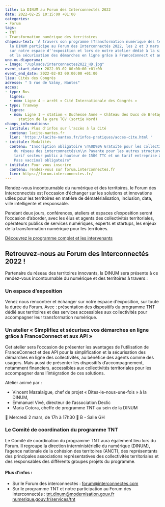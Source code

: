 ```yaml
---
title: La DINUM au Forum des Interconnectés 2022
date: 2022-02-25 10:15:00 +01:00
categories:
- Forum
tags:
- TNT
- Transformation numérique des territoires
chapeau-text: 'À travers son programme [Transformation numérique des territoires (TNT)](/services/tnt/),
  la DINUM participe au Forum des Interconnectés 2022, les 2 et 3 mars à Nantes. Retrouvez-nous
  sur notre espace d''exposition et lors de notre atelier dédié à la simplification
  et la sécurisation des démarches en ligne grâce à FranceConnect et aux API. '
une-ou-diaporama:
- image: "/uploads/interconnectes2022_HD.jpg"
event_start_date: 2022-03-02 00:00:00 +01:00
event_end_date: 2022-02-03 00:00:00 +01:00
lieu: Cités des Congrès
adresse: " 5 rue de Valmy, Nantes"
acces:
- type: Bus
  lignes:
  - nom: Ligne 4 – arrêt « Cité Internationale des Congrès »
- type: Tramway
  lignes:
  - nom: Ligne 1 – station « Duchesse Anne – Château des Ducs de Bretagne », à une
      station de la gare TGV (sortie Nord)
champs_informations:
- intitule: Plus d'infos sur l'accès à la Cité
  contenu: lacite-nantes.fr
  lien: 'https://lacite-nantes.fr/infos-pratiques/acces-cite.html '
- intitule: Modalités
  contenu: "Inscription obligatoire \n%0D%0A Gratuite pour les collectivités membres
    du réseau des interconnectés\n\\n Payante pour les autres structures, avec un
    tarif secteur public à hauteur de 150€ TTC et un tarif entreprise à 200€ TTC\n\\n
    Pass vaccinal obligatoire"
- intitule: Pour vous inscrire
  contenu: rendez-vous sur forum.interconnectes.fr
  lien: https://forum.interconnectes.fr/
---
```


Rendez-vous incontournable du numérique et des territoires, le Forum des Interconnectés est l’occasion d’échanger sur les solutions et innovations utiles pour les territoires en matière de dématérialisation, inclusion, data, ville intelligente et responsable. 

Pendant deux jours, conférences, ateliers et espaces d’exposition seront l’occasion d’aborder, avec les élus et agents des collectivités territoriales, opérateurs publics de services numériques, experts et startups, les enjeux de la transformation numérique pour les territoires. 

<a href="https://forum.interconnectes.fr/programme?utf8=%E2%9C%93&q=">Découvrez le programme complet et les intervenants</a>

## Retrouvez-nous au Forum des Interconnectés 2022 !

Partenaire du réseau des territoires innovants, la DINUM sera présente à ce rendez-vous incontournable du numérique et des territoires à travers : 	

### Un espace d’exposition
Venez nous rencontrer et échanger sur notre espace d'exposition, sur toute la durée du Forum.
Avec : présentation des dispositifs du programme TNT dédié aux territoires et des services accessibles aux collectivités pour accompagner leur transformation numérique.

### Un atelier « Simplifiez et sécurisez vos démarches en ligne grâce à FranceConnect et aux API »
Cet atelier sera l’occasion de présenter les avantages de l’utilisation de FranceConnect et des API pour la simplification et la sécurisation des démarches en ligne des collectivités, au bénéfice des agents comme des usagers. Mais aussi de présenter les dispositifs d’accompagnement, notamment financiers, accessibles aux collectivités territoriales pour les accompagner dans l’intégration de ces solutions. 

Atelier animé par : 
* Vincent Mazalaigue, chef de projet « Dites-le-nous-une-fois » à la DINUM, 
* Emmanuel Vivé, directeur de l’association Declic
* Maria Cotora, cheffe de programme TNT au sein de la DINUM

📆 Mercredi 2 mars, de 17h à 17h30
📍 B - Salle GH    



### Le Comité de coordination du programme TNT
Le Comité de coordination du programme TNT aura également lieu lors du Forum. Il regroupe la direction interministérielle du numérique (DINUM), l’agence nationale de la cohésion des territoires (ANCT), des représentants des principales associations représentatives des collectivités territoriales et des responsables des différents groupes projets du programme.  


#### Plus d’infos :
* Sur le Forum des interconnectés : [forum@interconnectes.com](mailto:forum@interconnectes.com)
* Sur le programme TNT et notre participation au Forum des Interconnectés : [tnt.dinum@modernisation.gouv.fr](mailto:tnt.dinum@modernisation.gouv.fr)
[numerique.gouv.fr/services/tnt](https://numerique.gouv.fr/services/tnt)